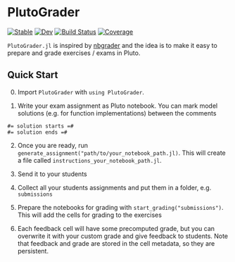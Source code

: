 # PlutoGrader

[![Stable](https://img.shields.io/badge/docs-stable-blue.svg)](https://lucaferranti.github.io/PlutoGrader.jl/stable/)
[![Dev](https://img.shields.io/badge/docs-dev-blue.svg)](https://lucaferranti.github.io/PlutoGrader.jl/dev/)
[![Build Status](https://github.com/lucaferranti/PlutoGrader.jl/actions/workflows/CI.yml/badge.svg?branch=main)](https://github.com/lucaferranti/PlutoGrader.jl/actions/workflows/CI.yml?query=branch%3Amain)
[![Coverage](https://codecov.io/gh/lucaferranti/PlutoGrader.jl/branch/main/graph/badge.svg)](https://codecov.io/gh/lucaferranti/PlutoGrader.jl)

`PlutoGrader.jl` is inspired by [nbgrader](https://nbgrader.readthedocs.io/en/stable/) and the idea is to make it easy to prepare and grade exercises / exams in Pluto.

## Quick Start

0. Import `PlutoGrader` with `using PlutoGrader`.

1. Write your exam assignment as Pluto notebook. You can mark model solutions (e.g. for function implementations) between the comments

```
#= solution starts =#
#= solution ends =#
```

2. Once you are ready, run `generate_assignment("path/to/your_notebook_path.jl)`. This will create a file called `instructions_your_notebook_path.jl`.

3. Send it to your students

4. Collect all your students assignments and put them in a folder, e.g. `submissions`

4. Prepare the notebooks for grading with `start_grading("submissions")`. This will add the cells for grading to the exercises

5. Each feedback cell will have some precomputed grade, but you can overwrite it with your custom grade and give feedback to students. Note that feedback and grade are stored in the cell metadata, so they are persistent.


